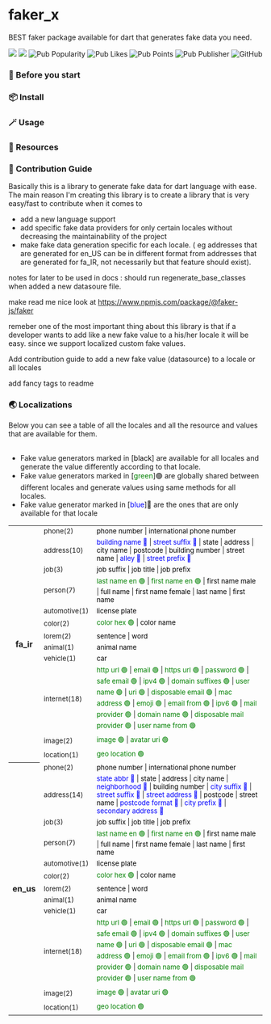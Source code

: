 # faker_x
BEST faker package available for dart that generates fake data you need.

<img src="https://img.shields.io/github/actions/workflow/status/easazade/faker_x/test.yaml?branch=master&style=flat-square">

<img src="https://img.shields.io/badge/pub-0.4.8-blue?style=flat-square">

<img alt="Pub Popularity" src="https://img.shields.io/pub/popularity/faker_x?style=flat-square">

<img alt="Pub Likes" src="https://img.shields.io/pub/likes/faker_x?style=flat-square">

<img alt="Pub Points" src="https://img.shields.io/pub/points/faker_x?style=flat-square">

<img alt="Pub Publisher" src="https://img.shields.io/pub/publisher/faker_x?style=flat-square">

<img alt="GitHub" src="https://img.shields.io/github/license/easazade/faker_x?style=flat-square">



### 🚀 Before you start

### 📦 Install

### 🪄 Usage

### 💎 Resources

### 📜 Contribution Guide

Basically this is a library to generate fake data for dart language with ease.
The main reason I'm creating this library is to create a library that is very easy/fast to contribute when it 
comes to 
- add a new language support 
- add specific fake data providers for only certain locales without decreasing the maintainability of the project
- make fake data generation specific for each locale. ( eg addresses that are generated for en_US can be in different format from addresses that are generated for fa_IR, not necessarily but that feature should exist).


notes for later to be used in docs :
should run regenerate_base_classes when added a new datasoure file.

make read me nice look at https://www.npmjs.com/package/@faker-js/faker

remeber one of the most important thing about this library is that if a developer wants to add 
like a new fake value to a his/her locale it will be easy. since we support localized custom fake values. 

Add contribution guide to add a new fake value (datasource) to a locale or all locales

add fancy tags to readme

### 🌏 Localizations

Below you can see a table of all the locales and all the resource and values that are available for them.<br><br>
- Fake value generators marked in [<span style="color:black">black</span>] are available for all locales and generate the value differently according to that locale.<br>
 - Fake value generators marked in [<span style="color:green">green</span>]🟢 are globally shared between different locales and generate values using same methods for all locales.<br>
- Fake value generator marked in [<span style="color:blue">blue</span>]🔵 are the ones that are only available for that locale<br>
<table>
<tr>
<th rowspan="12" scope="row">fa_ir</th>
<td><small>phone(2) </small></td>
<td><small><span style='color:black'>phone number</span> | <span style='color:black'>international phone number</span> </small></td>
</tr>
<tr>
<td><small>address(10) </small></td>
<td><small><span style='color:blue'>building name 🔵</span> | <span style='color:blue'>street suffix 🔵</span> | <span style='color:black'>state</span> | <span style='color:black'>address</span> | <span style='color:black'>city name</span> | <span style='color:black'>postcode</span> | <span style='color:black'>building number</span> | <span style='color:black'>street name</span> | <span style='color:blue'>alley 🔵</span> | <span style='color:blue'>street prefix 🔵</span></small></td>
</tr>
<tr>
<td><small>job(3) </small></td>
<td><small><span style='color:black'>job suffix</span> | <span style='color:black'>job title</span> | <span style='color:black'>job prefix</span></small></td>
</tr>
<tr>
<td><small>person(7) </small></td>
<td><small><span style='color:green'>last name en 🟢</span> | <span style='color:green'>first name en 🟢</span> | <span style='color:black'>first name male</span> | <span style='color:black'>full name</span> | <span style='color:black'>first name female</span> | <span style='color:black'>last name</span> | <span style='color:black'>first name</span></small></td>
</tr>
<tr>
<td><small>automotive(1) </small></td>
<td><small><span style='color:black'>license plate</span></small></td>
</tr>
<tr>
<td><small>color(2) </small></td>
<td><small><span style='color:green'>color hex 🟢</span> | <span style='color:black'>color name</span></small></td>
</tr>
<tr>
<td><small>lorem(2) </small></td>
<td><small><span style='color:black'>sentence</span> | <span style='color:black'>word</span></small></td>
</tr>
<tr>
<td><small>animal(1) </small></td>
<td><small><span style='color:black'>animal name</span></small></td>
</tr>
<tr>
<td><small>vehicle(1) </small></td>
<td><small><span style='color:black'>car</span></small></td>
</tr>
<tr>
<td><small>internet(18) </small></td>
<td><small><span style='color:green'>http url 🟢</span> | <span style='color:green'>email 🟢</span> | <span style='color:green'>https url 🟢</span> | <span style='color:green'>password 🟢</span> | <span style='color:green'>safe email 🟢</span> | <span style='color:green'>ipv4 🟢</span> | <span style='color:green'>domain suffixes 🟢</span> | <span style='color:green'>user name 🟢</span> | <span style='color:green'>uri 🟢</span> | <span style='color:green'>disposable email 🟢</span> | <span style='color:green'>mac address 🟢</span> | <span style='color:green'>emoji 🟢</span> | <span style='color:green'>email from 🟢</span> | <span style='color:green'>ipv6 🟢</span> | <span style='color:green'>mail provider 🟢</span> | <span style='color:green'>domain name 🟢</span> | <span style='color:green'>disposable mail provider 🟢</span> | <span style='color:green'>user name from 🟢</span></small></td>
</tr>
<tr>
<td><small>image(2) </small></td>
<td><small><span style='color:green'>image 🟢</span> | <span style='color:green'>avatar uri 🟢</span></small></td>
</tr>
<tr>
<td><small>location(1) </small></td>
<td><small><span style='color:green'>geo location 🟢</span></small></td>
</tr>
<tr>
<th rowspan="12" scope="row">en_us</th>
<td><small>phone(2) </small></td>
<td><small><span style='color:black'>phone number</span> | <span style='color:black'>international phone number</span> </small></td>
</tr>
<tr>
<td><small>address(14) </small></td>
<td><small><span style='color:blue'>state abbr 🔵</span> | <span style='color:black'>state</span> | <span style='color:black'>address</span> | <span style='color:black'>city name</span> | <span style='color:blue'>neighborhood 🔵</span> | <span style='color:black'>building number</span> | <span style='color:blue'>city suffix 🔵</span> | <span style='color:blue'>street suffix 🔵</span> | <span style='color:blue'>street address 🔵</span> | <span style='color:black'>postcode</span> | <span style='color:black'>street name</span> | <span style='color:blue'>postcode format 🔵</span> | <span style='color:blue'>city prefix 🔵</span> | <span style='color:blue'>secondary address 🔵</span></small></td>
</tr>
<tr>
<td><small>job(3) </small></td>
<td><small><span style='color:black'>job suffix</span> | <span style='color:black'>job title</span> | <span style='color:black'>job prefix</span></small></td>
</tr>
<tr>
<td><small>person(7) </small></td>
<td><small><span style='color:green'>last name en 🟢</span> | <span style='color:green'>first name en 🟢</span> | <span style='color:black'>first name male</span> | <span style='color:black'>full name</span> | <span style='color:black'>first name female</span> | <span style='color:black'>last name</span> | <span style='color:black'>first name</span></small></td>
</tr>
<tr>
<td><small>automotive(1) </small></td>
<td><small><span style='color:black'>license plate</span></small></td>
</tr>
<tr>
<td><small>color(2) </small></td>
<td><small><span style='color:green'>color hex 🟢</span> | <span style='color:black'>color name</span></small></td>
</tr>
<tr>
<td><small>lorem(2) </small></td>
<td><small><span style='color:black'>sentence</span> | <span style='color:black'>word</span></small></td>
</tr>
<tr>
<td><small>animal(1) </small></td>
<td><small><span style='color:black'>animal name</span></small></td>
</tr>
<tr>
<td><small>vehicle(1) </small></td>
<td><small><span style='color:black'>car</span></small></td>
</tr>
<tr>
<td><small>internet(18) </small></td>
<td><small><span style='color:green'>http url 🟢</span> | <span style='color:green'>email 🟢</span> | <span style='color:green'>https url 🟢</span> | <span style='color:green'>password 🟢</span> | <span style='color:green'>safe email 🟢</span> | <span style='color:green'>ipv4 🟢</span> | <span style='color:green'>domain suffixes 🟢</span> | <span style='color:green'>user name 🟢</span> | <span style='color:green'>uri 🟢</span> | <span style='color:green'>disposable email 🟢</span> | <span style='color:green'>mac address 🟢</span> | <span style='color:green'>emoji 🟢</span> | <span style='color:green'>email from 🟢</span> | <span style='color:green'>ipv6 🟢</span> | <span style='color:green'>mail provider 🟢</span> | <span style='color:green'>domain name 🟢</span> | <span style='color:green'>disposable mail provider 🟢</span> | <span style='color:green'>user name from 🟢</span></small></td>
</tr>
<tr>
<td><small>image(2) </small></td>
<td><small><span style='color:green'>image 🟢</span> | <span style='color:green'>avatar uri 🟢</span></small></td>
</tr>
<tr>
<td><small>location(1) </small></td>
<td><small><span style='color:green'>geo location 🟢</span></small></td>
</tr>
</table>
